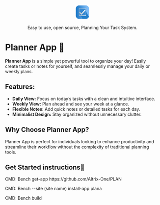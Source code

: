 <p align="center">
  <a href="https://development.frappe.cloud">
    <img src="https://github.com/Altrix-One/PLAN/blob/main/plana/public/PLAN.png" alt="Frappe LMS" width="50px" height="50px">
  </a>
  <p align="center">Easy to use, open source, Planning Your Task System.</p>
</p>

<h1>Planner App 📝</h1>
    <p><strong>Planner App</strong> is a simple yet powerful tool to organize your day! Easily create tasks or notes for yourself, and seamlessly manage your daily or weekly plans.</p>
    
  <h2>Features:</h2>
    <ul>
        <li><strong>Daily View:</strong> Focus on today’s tasks with a clean and intuitive interface.</li>
        <li><strong>Weekly View:</strong> Plan ahead and see your week at a glance.</li>
        <li><strong>Flexible Notes:</strong> Add quick notes or detailed tasks for each day.</li>
        <li><strong>Minimalist Design:</strong> Stay organized without unnecessary clutter.</li>
  </ul>
    
  <h2>Why Choose Planner App?</h2>
  <p>Planner App is perfect for individuals looking to enhance productivity and streamline their workflow without the complexity of traditional planning tools.</p>
    
  <h2>Get Started instructions🚀</h2>
  <p>CMD: Bench get-app https://github.com/Altrix-One/PLAN</p>
  <p>CMD: Bench --site (site name) install-app plana</p>
  <p>CMD: Bench build </p>
</body>
